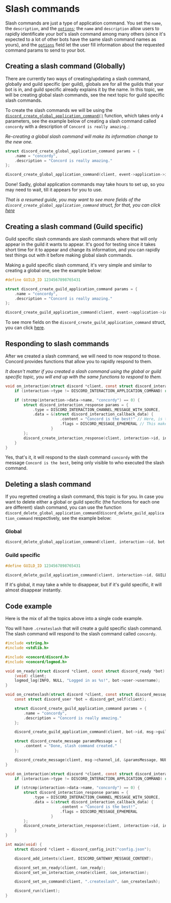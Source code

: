 # Slash commands

Slash commands are just a type of application command. You set the `name`, the `description`, and the [`options`](https://discord.com/developers/docs/interactions/receiving-and-responding#interaction-object-application-command-interaction-data-option-structure); the `name` and `description` allow users to rapidly identificate your bot's slash command among many others (since it's expected to a lot of other bots have the same slash command names as yours), and the [`options`](https://discord.com/developers/docs/interactions/receiving-and-responding#interaction-object-application-command-interaction-data-option-structure) field let the user fill information about the requested command params to send to your bot.

## Creating a slash command (Globally)

There are currently two ways of creating/updating a slash command, globally and guild specific (per guild), globals are for all the guilds that your bot is in, and guild specific already explains it by the name. In this topic, we will be creating global slash commands, see the next topic for guild specific slash commands.

To create the slash commands we will be using the [`discord_create_global_application_command()`](https://cogmasters.github.io/concord/group__DiscordAPIInteractionsApplicationCommand.html#ga348051bd3bd310b9abb34526ae346f8b) function, which takes only `4` parameters, see the example below of creating a slash command called `concordy` with a description of `Concord is really amazing.`:

*Re-creating a global slash command will make its information change to the new one.*

```c
struct discord_create_global_application_command params = {
    .name = "concordy",
    .description = "Concord is really amazing."
};

discord_create_global_application_command(client, event->application->id, &params, NULL);
```

Done! Sadly, global application commands may take hours to set up, so you may need to wait, till it appears for you to use.

*That is a resumed guide, you may want to see more fields of the `discord_create_global_application_command` struct, for that, you can click [here](https://cogmasters.github.io/concord/structdiscord__create__guild__application__command.html)*

## Creating a slash command (Guild specific)

Guild specific slash commands are slash commands where that will only appear in the guild it wants to appear. It's good for testing since it takes short time for it to appear and change its information, and you can rapidly test things out with it before making global slash commands.

Making a guild specific slash command, it's very simple and similar to creating a global one, see the example below:

```c
#define GUILD_ID 1234567898765431

struct discord_create_guild_application_command params = {
    .name = "concordy",
    .description = "Concord is really amazing."
};

discord_create_guild_application_command(client, event->application->id, GUILD_ID, &params, NULL);
```

To see more fields on the `discord_create_guild_application_command` struct, you can click [here](https://cogmasters.github.io/concord/structdiscord__create__guild__application__command.html).

## Responding to slash commands

After we created a slash command, we will need to now respond to those. Concord provides functions that allow you to rapidly respond to them.

*It doesn't matter if you created a slash command using the global or guild specific topic, you will end up with the same functions to respond to them.*

```c
void on_interaction(struct discord *client, const struct discord_interaction *interaction) {
    if (interaction->type != DISCORD_INTERACTION_APPLICATION_COMMAND) return;

    if (strcmp(interaction->data->name, "concordy") == 0) {
        struct discord_interaction_response params = {
            .type = DISCORD_INTERACTION_CHANNEL_MESSAGE_WITH_SOURCE,
            .data = &(struct discord_interaction_callback_data) {
                        .content = "Concord is the best!" // Here, is the content of the message
                        .flags = DISCORD_MESSAGE_EPHEMERAL // This makes the message only be visible to who executed the slash command
                    }
        };
        discord_create_interaction_response(client, interaction->id, interaction->token, &params, NULL);
    }
}
```

Yes, that's it, it will respond to the slash command `concordy` with the message `Concord is the best`, being only visible to who executed the slash command.

## Deleting a slash command

If you regretted creating a slash command, this topic is for you. In case you want to delete either a global or guild specific (the functions for each one are different) slash command, you can use the function `discord_delete_global_application_command`/`discord_delete_guild_application_command` respectively, see the example below:


### Global

```c
discord_delete_global_application_command(client, interaction->id, bot->id, NULL);
```

### Guild specific

```c
#define GUILD_ID 1234567898765431

discord_delete_guild_application_command(client, interaction->id, GUILD_ID, bot->id, NULL);
```

If it's global, it may take a while to disappear, but if it's guild specific, it will almost disappear instantly.

## Code example

Here is the mix of all the topics above into a single code example.

You will have `.createslash` that will create a guild specific slash command. The slash command will respond to the slash command called `concordy`.

```c
#include <string.h>
#include <stdlib.h>

#include <concord/discord.h>
#include <concord/logmod.h>

void on_ready(struct discord *client, const struct discord_ready *bot) {
    (void) client;
    logmod_log(INFO, NULL, "Logged in as %s!", bot->user->username);
}

void on_createslash(struct discord *client, const struct discord_message *msg) {
    const struct discord_user *bot = discord_get_self(client);

    struct discord_create_guild_application_command params = {
        .name = "concordy",
        .description = "Concord is really amazing."
    };

    discord_create_guild_application_command(client, bot->id, msg->guild_id, &params, NULL);

    struct discord_create_message paramsMessage = {
        .content = "Done, slash command created."
    };

    discord_create_message(client, msg->channel_id, &paramsMessage, NULL);
}

void on_interaction(struct discord *client, const struct discord_interaction *interaction) {
    if (interaction->type != DISCORD_INTERACTION_APPLICATION_COMMAND) return;

    if (strcmp(interaction->data->name, "concordy") == 0) {
        struct discord_interaction_response params = {
            .type = DISCORD_INTERACTION_CHANNEL_MESSAGE_WITH_SOURCE,
            .data = &(struct discord_interaction_callback_data) {
                        .content = "Concord is the best!",
                        .flags = DISCORD_MESSAGE_EPHEMERAL
                    }
        };
        discord_create_interaction_response(client, interaction->id, interaction->token, &params, NULL);
    }
}

int main(void) {
    struct discord *client = discord_config_init("config.json");

    discord_add_intents(client, DISCORD_GATEWAY_MESSAGE_CONTENT);

    discord_set_on_ready(client, &on_ready);
    discord_set_on_interaction_create(client, &on_interaction);

    discord_set_on_command(client, ".createslash", &on_createslash);

    discord_run(client);
}
```
